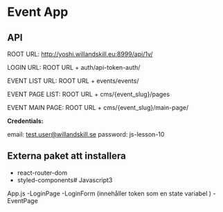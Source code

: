 # Event App

## API

ROOT URL: http://yoshi.willandskill.eu:8999/api/1v/

LOGIN URL: ROOT URL + auth/api-token-auth/

EVENT LIST URL: ROOT URL + events/events/

EVENT PAGE LIST: ROOT URL + cms/{event_slug}/pages

EVENT MAIN PAGE: ROOT URL + cms/{event_slug}/main-page/

**Credentials:**

email: test.user@willandskill.se
password: js-lesson-10

## Externa paket att installera

* react-router-dom
* styled-components# Javascript3

App.js
    -LoginPage
        -LoginForm (innehåller token som en state variabel )
    -EventPage    
